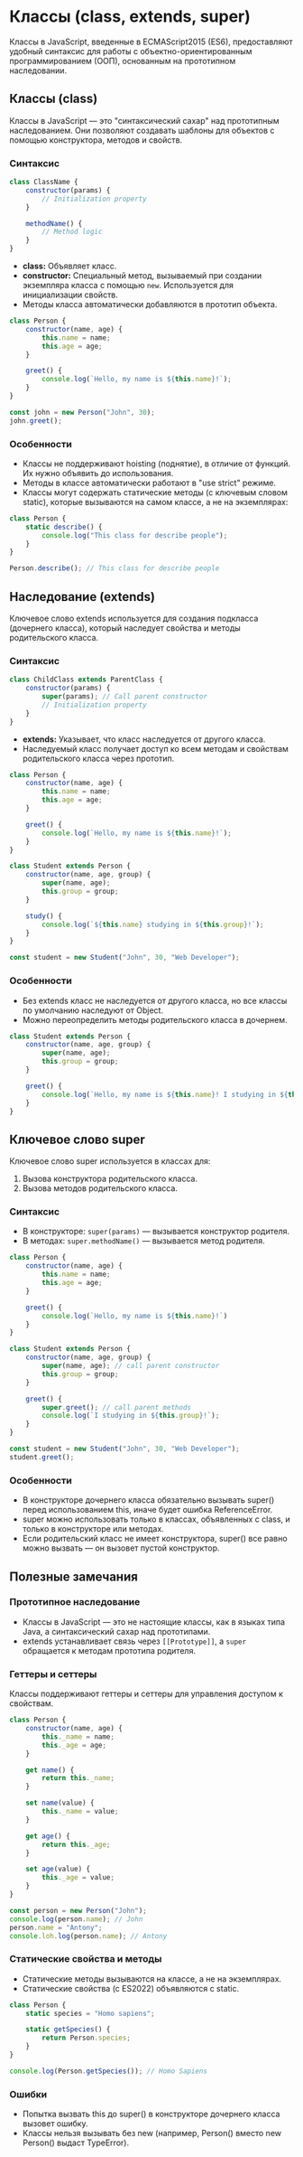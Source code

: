 # Классы (class, extends, super)

Классы в JavaScript, введенные в ECMAScript2015 (ES6), предоставляют удобный синтаксис для работы с
объектно-ориентированным программированием (ООП), основанным на прототипном наследовании.

## Классы (class)

Классы в JavaScript — это "синтаксический сахар" над прототипным наследованием. Они позволяют создавать шаблоны для
объектов с помощью конструктора, методов и свойств.

### Синтаксис

```js
class ClassName {
    constructor(params) {
        // Initialization property
    }

    methodName() {
        // Method logic
    }
}
```

* **class:** Объявляет класс.
* **constructor:** Специальный метод, вызываемый при создании экземпляра класса с помощью `new`. Используется для
  инициализации свойств.
* Методы класса автоматически добавляются в прототип объекта.

```js
class Person {
    constructor(name, age) {
        this.name = name;
        this.age = age;
    }

    greet() {
        console.log(`Hello, my name is ${this.name}!`);
    }
}

const john = new Person("John", 30);
john.greet();
```

### Особенности

* Классы не поддерживают hoisting (поднятие), в отличие от функций. Их нужно объявить до использования.
* Методы в классе автоматически работают в "use strict" режиме.
* Классы могут содержать статические методы (с ключевым словом static), которые вызываются на самом классе, а не на
  экземплярах:

```js
class Person {
    static describe() {
        console.log("This class for describe people");
    }
}

Person.describe(); // This class for describe people
```

## Наследование (extends)

Ключевое слово extends используется для создания подкласса (дочернего класса), который наследует свойства и методы
родительского класса.

### Синтаксис

```js
class ChildClass extends ParentClass {
    constructor(params) {
        super(params); // Call parent constructor
        // Initialization property
    }
}
```

* **extends:** Указывает, что класс наследуется от другого класса.
* Наследуемый класс получает доступ ко всем методам и свойствам родительского класса через прототип.

```js
class Person {
    constructor(name, age) {
        this.name = name;
        this.age = age;
    }

    greet() {
        console.log(`Hello, my name is ${this.name}!`);
    }
}

class Student extends Person {
    constructor(name, age, group) {
        super(name, age);
        this.group = group;
    }

    study() {
        console.log(`${this.name} studying in ${this.group}!`);
    }
}

const student = new Student("John", 30, "Web Developer");
```

### Особенности

* Без extends класс не наследуется от другого класса, но все классы по умолчанию наследуют от Object.
* Можно переопределить методы родительского класса в дочернем.

```js
class Student extends Person {
    constructor(name, age, group) {
        super(name, age);
        this.group = group;
    }

    greet() {
        console.log(`Hello, my name is ${this.name}! I studying in ${this.group}!}`);
    }
}
```

## Ключевое слово super

Ключевое слово super используется в классах для:

1. Вызова конструктора родительского класса.
2. Вызова методов родительского класса.

### Синтаксис

* В конструкторе: `super(params)` — вызывается конструктор родителя.
* В методах: `super.methodName()` — вызывается метод родителя.

```js
class Person {
    constructor(name, age) {
        this.name = name;
        this.age = age;
    }

    greet() {
        console.log(`Hello, my name is ${this.name}!`)
    }
}

class Student extends Person {
    constructor(name, age, group) {
        super(name, age); // call parent constructor
        this.group = group;
    }

    greet() {
        super.greet(); // call parent methods
        console.log(`I studying in ${this.group}!`);
    }
}

const student = new Student("John", 30, "Web Developer");
student.greet();
```

### Особенности

* В конструкторе дочернего класса обязательно вызывать super() перед использованием this, иначе будет ошибка
  ReferenceError.
* super можно использовать только в классах, объявленных с class, и только в конструкторе или методах.
* Если родительский класс не имеет конструктора, super() все равно можно вызвать — он вызовет пустой конструктор.

## Полезные замечания

### Прототипное наследование

* Классы в JavaScript — это не настоящие классы, как в языках типа Java, а синтаксический сахар над прототипами.
* extends устанавливает связь через `[[Prototype]]`, а `super` обращается к методам прототипа родителя.

### Геттеры и сеттеры

Классы поддерживают геттеры и сеттеры для управления доступом к свойствам.

```js
class Person {
    constructor(name, age) {
        this._name = name;
        this._age = age;
    }

    get name() {
        return this._name;
    }

    set name(value) {
        this._name = value;
    }

    get age() {
        return this._age;
    }

    set age(value) {
        this._age = value;
    }
}

const person = new Person("John");
console.log(person.name); // John
person.name = "Antony";
console.loh.log(person.name); // Antony
```

### Статические свойства и методы

* Статические методы вызываются на классе, а не на экземплярах.
* Статические свойства (с ES2022) объявляются с static.

```js
class Person {
    static species = "Homo sapiens";

    static getSpecies() {
        return Person.species;
    }
}

console.log(Person.getSpecies()); // Homo Sapiens
```

### Ошибки

* Попытка вызвать this до super() в конструкторе дочернего класса вызовет ошибку.
* Классы нельзя вызывать без new (например, Person() вместо new Person() выдаст TypeError).